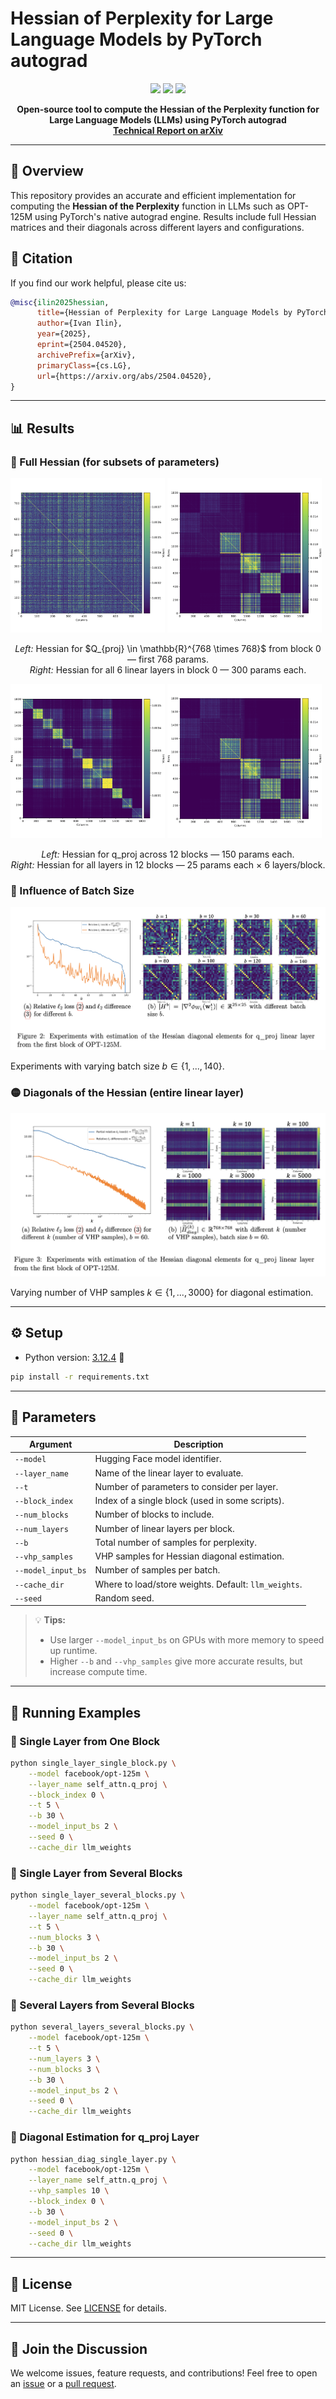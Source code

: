 # Hessian of Perplexity for Large Language Models by PyTorch autograd

<p align="center">
  <img src="https://img.shields.io/github/stars/yourusername/hessian-perplexity?style=social"/>
  <img src="https://img.shields.io/github/forks/yourusername/hessian-perplexity?style=social"/>
  <img src="https://img.shields.io/github/license/yourusername/hessian-perplexity"/>
</p>

<p align="center">
  <b>Open-source tool to compute the Hessian of the Perplexity function for Large Language Models (LLMs) using PyTorch autograd</b><br>
  <a href="https://arxiv.org/abs/2504.04520"><b>Technical Report on arXiv</b></a>
</p>

---

## 📖 Overview
This repository provides an accurate and efficient implementation for computing the **Hessian of the Perplexity** function in LLMs such as OPT-125M using PyTorch's native autograd engine. Results include full Hessian matrices and their diagonals across different layers and configurations.

## 📄 Citation
If you find our work helpful, please cite us:
```bibtex
@misc{ilin2025hessian,
      title={Hessian of Perplexity for Large Language Models by PyTorch autograd (Open Source)},
      author={Ivan Ilin},
      year={2025},
      eprint={2504.04520},
      archivePrefix={arXiv},
      primaryClass={cs.LG},
      url={https://arxiv.org/abs/2504.04520},
}
```

---

## 📊 Results
### 🔵 Full Hessian (for subsets of parameters)
<p>
  <img src="pdf/hessian_q_proj_t_768.png" width="49%" alt="Hessian of q_proj">
  <img src="pdf/hessian_all_layers_first_block_t_300.png" width="49%" alt="Hessian of all layers">
</p>

<p align="center">
  <i>Left: </i>Hessian for $Q_{proj} \in \mathbb{R}^{768 \times 768}$ from block 0 — first 768 params.<br>
  <i>Right: </i>Hessian for all 6 linear layers in block 0 — 300 params each.
</p>

<p>
  <img src="pdf/hessian_q_proj_all_blocks_t_150.png" width="49%" alt="Hessian of q_proj all blocks">
  <img src="pdf/hessian_all_layers_first_block_t_300.png" width="49%" alt="Hessian of all layers all blocks">
</p>

<p align="center">
  <i>Left: </i>Hessian for q_proj across 12 blocks — 150 params each.<br>
  <i>Right: </i>Hessian for all layers in 12 blocks — 25 params each × 6 layers/block.
</p>

### 🔶 Influence of Batch Size
<img src="pdf/losses_vs_bs.png" width="100%" alt="Hessian vs batch size">

Experiments with varying batch size $b \in \{1, ..., 140\}$.

### 🟡 Diagonals of the Hessian (entire linear layer)
<img src="pdf/losses_vs_k.png" width="100%" alt="VHP samples">

Varying number of VHP samples $k \in \{1, ..., 3000\}$ for diagonal estimation.

---

## ⚙️ Setup
- Python version: [3.12.4](https://www.python.org/downloads/release/python-3124/) 🐍
```bash
pip install -r requirements.txt
```

---

## 🚀 Parameters
| Argument            | Description |
|---------------------|-------------|
| `--model`           | Hugging Face model identifier. |
| `--layer_name`      | Name of the linear layer to evaluate. |
| `--t`               | Number of parameters to consider per layer. |
| `--block_index`     | Index of a single block (used in some scripts). |
| `--num_blocks`      | Number of blocks to include. |
| `--num_layers`      | Number of linear layers per block. |
| `--b`               | Total number of samples for perplexity. |
| `--vhp_samples`     | VHP samples for Hessian diagonal estimation. |
| `--model_input_bs`  | Number of samples per batch. |
| `--cache_dir`       | Where to load/store weights. Default: `llm_weights`. |
| `--seed`            | Random seed. |

> 💡 **Tips:**
> - Use larger `--model_input_bs` on GPUs with more memory to speed up runtime.
> - Higher `--b` and `--vhp_samples` give more accurate results, but increase compute time.

---

## 🧪 Running Examples

### 🔹 Single Layer from One Block
```bash
python single_layer_single_block.py \
    --model facebook/opt-125m \
    --layer_name self_attn.q_proj \
    --block_index 0 \
    --t 5 \
    --b 30 \
    --model_input_bs 2 \
    --seed 0 \
    --cache_dir llm_weights
```

### 🔹 Single Layer from Several Blocks
```bash
python single_layer_several_blocks.py \
    --model facebook/opt-125m \
    --layer_name self_attn.q_proj \
    --t 5 \
    --num_blocks 3 \
    --b 30 \
    --model_input_bs 2 \
    --seed 0 \
    --cache_dir llm_weights
```

### 🔹 Several Layers from Several Blocks
```bash
python several_layers_several_blocks.py \
    --model facebook/opt-125m \
    --t 5 \
    --num_layers 3 \
    --num_blocks 3 \
    --b 30 \
    --model_input_bs 2 \
    --seed 0 \
    --cache_dir llm_weights
```

### 🔹 Diagonal Estimation for q_proj Layer
```bash
python hessian_diag_single_layer.py \
    --model facebook/opt-125m \
    --layer_name self_attn.q_proj \
    --vhp_samples 10 \
    --block_index 0 \
    --b 30 \
    --model_input_bs 2 \
    --seed 0 \
    --cache_dir llm_weights
```

---

## 📄 License
MIT License. See [LICENSE](LICENSE) for details.

---

## 💬 Join the Discussion
We welcome issues, feature requests, and contributions! Feel free to open an [issue](https://github.com/yourusername/hessian-perplexity/issues) or a [pull request](https://github.com/yourusername/hessian-perplexity/pulls).

